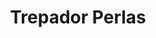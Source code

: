 ---
title: Trepador Perlas
date: 
draft: false

# descripcion
description : Perlitas plateadas

materials: Plata 925

color: Plateado

dimensions: 

code: 01-05-0004

type: "Aros"

categories: []

price: $1.870,00

# Images
# first image will be shown in the product page
images:
  # - image: "images/path_to_image"
  # La ubicacion de las imagenes es imagenes/Aros/Aros.Trepadores/01-05-0004-trepador-perlas
  - image: "./images/aros/trepadores/01-05-0004-perlitas-plateadas_a.jpg"
  - image: "./images/aros/trepadores/01-05-0004-perlitas-plateadas_b.jpeg"
---